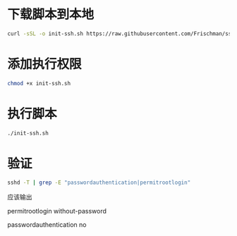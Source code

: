 # 下载脚本到本地
```bash
curl -sSL -o init-ssh.sh https://raw.githubusercontent.com/Frischman/ssh-pablike/main/init-ssh.sh
```

# 添加执行权限
```bash
chmod +x init-ssh.sh
```

# 执行脚本
```bash
./init-ssh.sh
```

# 验证
```bash
sshd -T | grep -E "passwordauthentication|permitrootlogin"
```
应该输出

permitrootlogin without-password

passwordauthentication no
